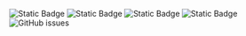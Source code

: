 ![Static Badge](https://img.shields.io/badge/blacklists-60-000000) ![Static Badge](https://img.shields.io/badge/blacklisted-2818611-cc0000) ![Static Badge](https://img.shields.io/badge/whitelisted-2249-00CC00) ![Static Badge](https://img.shields.io/badge/streaming_blacklist-28107-000000) ![GitHub issues](https://img.shields.io/github/issues/fabriziosalmi/blacklists)
